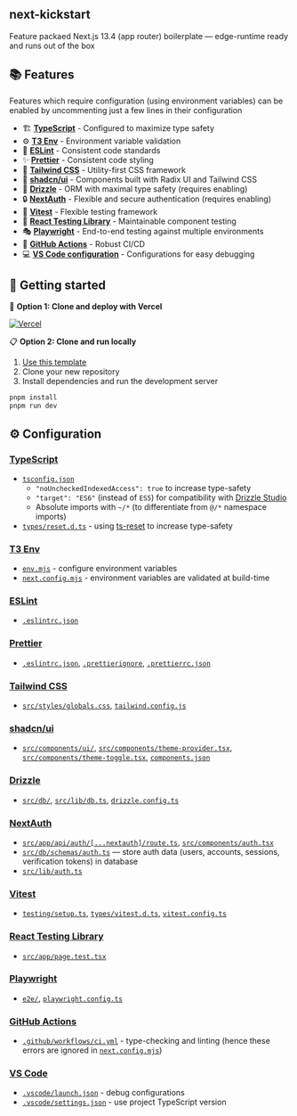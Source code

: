 ## next-kickstart

Feature packaed Next.js 13.4 (app router) boilerplate — edge-runtime ready and runs out of the box

## 📚 Features

Features which require configuration (using environment variables) can be enabled by uncommenting just a few lines in their configuration

- 🏗️ [**TypeScript**](#typescript) - Configured to maximize type safety
- ⚙️ [**T3 Env**](#t3-env) - Environment variable validation
- 📏 [**ESLint**](#eslint) - Consistent code standards
- ✨ [**Prettier**](#prettier) - Consistent code styling
- 🎨 [**Tailwind CSS**](#tailwind-css) - Utility-first CSS framework
- 🧩 [**shadcn/ui**](#shadcnui) - Components built with Radix UI and Tailwind CSS
- 💽 [**Drizzle**](#drizzle) - ORM with maximal type safety (requires enabling)
- 🔒 [**NextAuth**](#nextauth) - Flexible and secure authentication (requires enabling)
- 🧪 [**Vitest**](#vitest) - Flexible testing framework
- 🐙 [**React Testing Library**](#react-testing-library) - Maintainable component testing
- 🎭 [**Playwright**](#playwright) - End-to-end testing against multiple environments
- 🔄 [**GitHub Actions**](#github-actions) - Robust CI/CD
- 💻 [**VS Code configuration**](#vs-code) - Configurations for easy debugging

## 🌱 Getting started

🚀 **Option 1: Clone and deploy with Vercel**

[![Vercel](https://vercel.com/button)](https://vercel.com/new/clone?s=https%3A%2F%2Fgithub.com%2FSyhner%2Fnext-kickstart)

📋 **Option 2: Clone and run locally**

1. [Use this template](https://github.com/new?template_name=next-kickstart&template_owner=Syhner)
2. Clone your new repository
3. Install dependencies and run the development server

```sh
pnpm install
pnpm run dev
```

## ⚙️ Configuration

### [TypeScript](https://www.typescriptlang.org/)

- [`tsconfig.json`](tsconfig.json)
  - `"noUncheckedIndexedAccess": true` to increase type-safety
  - `"target": "ES6"` (instead of `ES5`) for compatibility with [Drizzle Studio](https://orm.drizzle.team/drizzle-studio/overview)
  - Absolute imports with `~/*` (to differentiate from `@/*` namespace imports)
- [`types/reset.d.ts`](types/reset.d.ts) - using [ts-reset](https://github.com/total-typescript/ts-reset) to increase type-safety

### [T3 Env](https://github.com/t3-oss/t3-env)

- [`env.mjs`](env.mjs) - configure environment variables
- [`next.config.mjs`](next.config.mjs) - environment variables are validated at build-time

### [ESLint](https://eslint.org/)

- [`.eslintrc.json`](.eslintrc.json)

### [Prettier](https://prettier.io/)

- [`.eslintrc.json`](.eslintrc.json), [`.prettierignore`](.prettierignore), [`.prettierrc.json`](.prettierrc.json)

### [Tailwind CSS](https://tailwindcss.com/)

- [`src/styles/globals.css`](src/styles/globals.css), [`tailwind.config.js`](tailwind.config.js)

### [shadcn/ui](https://ui.shadcn.com/)

- [`src/components/ui/`](src/components/ui/), [`src/components/theme-provider.tsx`](src/components/theme-provider.tsx), [`src/components/theme-toggle.tsx`](src/components/theme-provider.tsx), [`components.json`](components.json)

### [Drizzle](https://orm.drizzle.team/)

- [`src/db/`](src/db/), [`src/lib/db.ts`](src/lib/db.ts), [`drizzle.config.ts`](drizzle.config.ts)

### [NextAuth](https://next-auth.js.org/)

- [`src/app/api/auth/[...nextauth]/route.ts`](src/app/api/auth/[...nextauth]/route.ts), [`src/components/auth.tsx`](src/components/auth.tsx)
- [`src/db/schemas/auth.ts`](src/db/schemas/auth.ts) — store auth data (users, accounts, sessions, verification tokens) in database
- [`src/lib/auth.ts`](src/lib/auth.ts)

### [Vitest](https://vitest.dev/)

- [`testing/setup.ts`](testing/setup.ts), [`types/vitest.d.ts`](types/vitest.d.ts), [`vitest.config.ts`](vitest.config.ts)

### [React Testing Library](https://testing-library.com/docs/react-testing-library/intro/)

- [`src/app/page.test.tsx`](src/app/page.test.tsx)

### [Playwright](https://playwright.dev/)

- [`e2e/`](e2e/), [`playwright.config.ts`](playwright.config.ts)

### [GitHub Actions](https://github.com/features/actions)

- [`.github/workflows/ci.yml`](.github/workflows/ci.yml) - type-checking and linting (hence these errors are ignored in [`next.config.mjs`](next.config.mjs))

### [VS Code](https://code.visualstudio.com/)

- [`.vscode/launch.json`](.vscode/launch.json) - debug configurations
- [`.vscode/settings.json`](.vscode/settings.json) - use project TypeScript version
